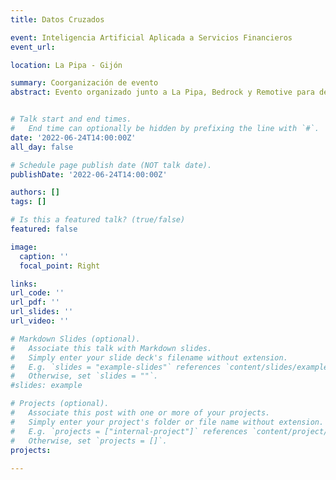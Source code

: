 ```yaml
---
title: Datos Cruzados

event: Inteligencia Artificial Aplicada a Servicios Financieros
event_url: 

location: La Pipa - Gijón

summary: Coorganización de evento
abstract: Evento organizado junto a La Pipa, Bedrock y Remotive para debatir sobre cómo Data Science y Product Management pueden trabajar de una forma más exitosa.


# Talk start and end times.
#   End time can optionally be hidden by prefixing the line with `#`.
date: '2022-06-24T14:00:00Z'
all_day: false

# Schedule page publish date (NOT talk date).
publishDate: '2022-06-24T14:00:00Z'

authors: []
tags: []

# Is this a featured talk? (true/false)
featured: false

image:
  caption: ''
  focal_point: Right

links:
url_code: ''
url_pdf: ''
url_slides: ''
url_video: ''

# Markdown Slides (optional).
#   Associate this talk with Markdown slides.
#   Simply enter your slide deck's filename without extension.
#   E.g. `slides = "example-slides"` references `content/slides/example-slides.md`.
#   Otherwise, set `slides = ""`.
#slides: example

# Projects (optional).
#   Associate this post with one or more of your projects.
#   Simply enter your project's folder or file name without extension.
#   E.g. `projects = ["internal-project"]` references `content/project/deep-learning/index.md`.
#   Otherwise, set `projects = []`.
projects:
  
---
```


